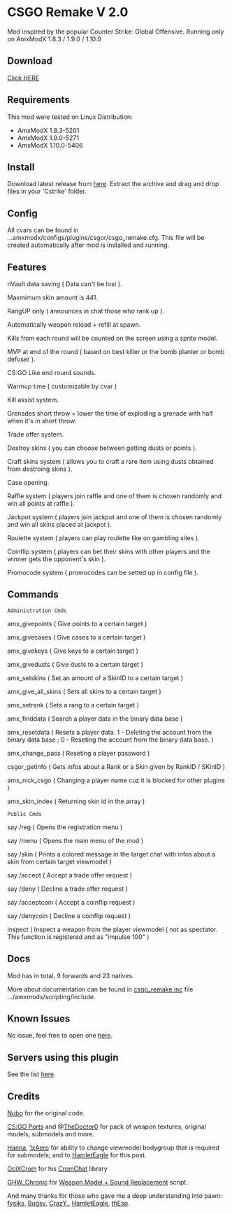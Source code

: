 # CSGO Remake V 2.0

Mod inspired by the popular Counter Strike: Global Offensive.
Running only on AmxModX 1.8.3 / 1.9.0 / 1.10.0

## Download
[Click HERE](https://github.com/ShadowsAdi/CSGORemake/archive/master.zip)

## Requirements
This mod were tested on Linux Distribution:
- AmxModX 1.8.3-5201
- AmxModX 1.9.0-5271
- AmxModX 1.10.0-5406

## Install
Download latest release from [here](https://github.com/ShadowsAdi/CSGORemake/archive/master.zip).
Extract the archive and drag and drop files in your 'Cstrike' folder.

## Config
All cvars can be found in ...amxmodx/configs/plugins/csgor/csgo_remake.cfg. This file will be created automatically after mod is installed and running.

## Features
nVault data saving ( Data can't be lost ).

Maxmimum skin amount is 441.

RangUP only ( announces in chat those who rank up ).

Automatically weapon reload + refill at spawn.

Kills from each round will be counted on the screen using a sprite model.

MVP at end of the round ( based on best killer or the bomb planter or bomb defuser ).

CS:GO Like end round sounds.

Warmup time ( customizable by cvar )

Kill assist system.

Grenades short throw + lower the time of exploding a grenade with half when it's in short throw.

Trade offer system.

Destroy skins ( you can choose between getting dusts or points ).

Craft skins system ( allows you to craft a rare item using dusts obtained from destroing skins ).

Case opening.

Raffle system ( players join raffle and one of them is chosen randomly and win all points at raffle ).

Jackpot system ( players join jackpot and one of them is chosen randomly and win all skins placed at jackpot ).

Roulette system ( players can play roulette like on gambling sites ).

Coinflip system ( players can bet their skins with other players and the winner gets the opponent's skin ).

Promocode system ( promocodes can be setted up in config file ).

## Commands

	Administration Cmds
	
amx_givepoints <Name> <Amount> ( Give points to a certain target )

amx_givecases <Name> <Amount> ( Give cases to a certain target )
	
amx_givekeys <Name> <Amount> ( Give keys to a certain target )
	
amx_givedusts <Name> <Amount> ( Give dusts to a certain target )
	
amx_setskins <Name> <SkinID> <Amount> ( Set an amount of a SkinID to a certain target )
	
amx_give_all_skins <Name> ( Sets all skins to a certain target )
	
amx_setrank <Name> <RangID> ( Sets a rang to a certain target )
	
amx_finddata <Name> ( Search a player data in the binary data base )
	
amx_resetdata <Name> <Mode> ( Resets a player data. <Mode> 1 - Deleting the account from the binary data base ; <Mode> 0 - Reseting the account from the binary data base. )
	
amx_change_pass <Name> <New Password> ( Reseting a player password )
	
csgor_getinfo <Type> <Index> ( Gets infos about a Rank or a Skin given by RankID / SKinID )
	
amx_nick_csgo <Name> <New Name> ( Changing a player name cuz it is blocked for other plugins )
	
amx_skin_index <Skin Name> ( Returning skin id in the array )
	
	Public Cmds
	
say /reg ( Opens the registration menu )

say /menu ( Opens the main menu of the mod )

say /skin ( Prints a colored message in the target chat with infos about a skin from certain target viewmodel )

say /accept ( Accept a trade offer request )

say /deny ( Decline a trade offer request )

say /acceptcoin ( Accept a coinflip request )

say /denycoin ( Decline a coinflip request )

inspect ( Inspect a weapon from the player viewmodel ( not as spectator. This function is registered and as "impulse 100" )
	
## Docs
Mod has in total, 9 forwards and 23 natives.

More about documentation can be found in [csgo_remake.inc](https://github.com/ShadowsAdi/csgoremake/blob/master/addons/amxmodx/scripting/include/csgo_remake.inc) file .../amxmodx/scripting/include.

## Known Issues
No issue, feel free to open one [here](https://github.com/ShadowsAdi/csgoremake/issues).

## Servers using this plugin
See the list [here](https://www.gametracker.com/search/?search_by=server_variable&search_by2=csgor_version&query=&loc=_all&sort=&order=).

## Credits
[Nubo](https://www.extreamcs.com/forum/nubo-u37689.html) for the original code.

[CS:GO Ports](https://gamebanana.com/studios/34724) and @[TheDoctor0](https://github.com/TheDoctor0/) for pack of weapon textures, original models, submodels and more.

[Hanna](https://forums.alliedmods.net/member.php?u=273346), [1xAero](https://forums.alliedmods.net/member.php?u=284061) for ability to change viewmodel bodygroup that is required for submodels; and to [HamletEagle](https://forums.alliedmods.net/showpost.php?p=2709653&postcount=2) for this post.

[OciXCrom](https://forums.alliedmods.net/member.php?u=239716) for his [CromChat](https://forums.alliedmods.net/showthread.php?p=2503655) library

[GHW_Chronic](https://forums.alliedmods.net/member.php?u=2314) for [Weapon Model + Sound Replacement](https://forums.alliedmods.net/showthread.php?t=43979) script.

And many thanks for those who gave me a deep understanding into pawn: [fysiks](https://forums.alliedmods.net/member.php?u=30719), [Bugsy](https://forums.alliedmods.net/member.php?u=4234), [CrazY.](https://forums.alliedmods.net/member.php?u=260442), [HamletEagle](https://forums.alliedmods.net/member.php?u=237107), [thEsp](https://forums.alliedmods.net/member.php?u=281156).
